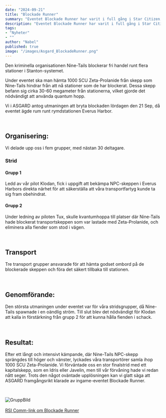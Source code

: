 ```yaml
---
date: "2024-09-21"
title: "Blockade Runner"
summary: "Eventet Blockade Runner har varit i full gång i Star Citizen, där den kriminella organisationen Nine-Tails blockerar fri handel runt flera stationer i Stanton-systemet."
description: "Eventet Blockade Runner har varit i full gång i Star Citizen, där den kriminella organisationen Nine-Tails blockerar fri handel runt flera stationer i Stanton-systemet."
tags:
- "Nyheter"
- ""
author: "Nabel"
published: true
image: "/images/Asgard_BlockadeRunner.png"
---
```

Den kriminella organisationen Nine-Tails blockerar fri handel runt flera stationer i Stanton-systemet.  

Under eventet ska man hämta 1000 SCU Zeta-Prolanide från skepp som Nine-Tails hindrar från att nå stationer som de har blockerat. Dessa skepp befann sig cirka 30-60 megameter från stationerna, vilket gjorde det nödvändigt att använda quantum hopp.  

Vi i ASGARD antog utmaningen att bryta blockaden lördagen den 21 Sep, då eventet ägde rum runt rymdstationen Everus Harbor.  

<br>

## Organisering: 

Vi delade upp oss i fem grupper, med nästan 30 deltagare.  

### Strid

#### Grupp 1
Ledd av vår pilot Klodan, fick i uppgift att bekämpa NPC-skeppen i Everus Harbors direkta närhet för att säkerställa att våra transportfartyg kunde ta sig fram obehindrat.

#### Grupp 2
Under ledning av piloten Tux, skulle kvantumhoppa till platser där Nine-Tails hade blockerat transportskeppen som var lastade med Zeta-Prolanide, och eliminera alla fiender som stod i vägen.

<br>

## Transport

Tre transport grupper ansvarade för att hämta godset ombord på de blockerade skeppen och föra det säkert tillbaka till stationen.

<br>

## Genomförande: 

Den största utmaningen under eventet var för våra stridsgrupper, då Nine-Tails spawnade i en oändlig ström. Till slut blev det nödvändigt för Klodan att kalla in förstärkning från grupp 2 för att kunna hålla fienden i schack.

<br>

## Resultat: 

Efter ett långt och intensivt kämpande, där Nine-Tails NPC-skepp sprängdes till höger och vänster, lyckades våra transportörer samla ihop 1000 SCU Zeta-Prolanide. Vi förväntade oss en stor finalstrid med ett kapitalskepp, som en Idris eller Javelin, men till vår förvåning hade vi redan nått seger. Trots den något oväntade upplösningen kan vi glatt säga att ASGARD framgångsrikt klarade av ingame-eventet Blockade Runner.

<br>

![GruppBild](/images/Asgard_BlockadeRunnerEventGruppbild.png)
<br>
<br>
[RSI Comm-link om Blockade Runner](https://robertsspaceindustries.com/comm-link/transmission/19991-Blockade-Runner)
